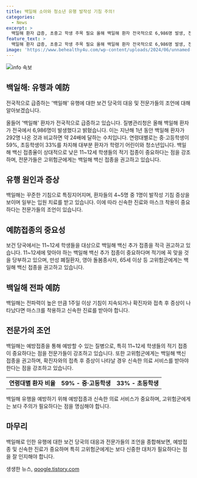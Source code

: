 ```yaml
---
title: 백일해 소아와 청소년 유행 발작성 기침 주의!
categories:
  - News
excerpt: >
  백일해 환자 급증, 초중고 학생 주목 필요 올해 백일해 환자 전국적으로 6,986명 발생, 전년 대비 24배 증가. 특히, 11~12세 백신 추가접종 필요성 강조. 전문가들은 예방접종 중요성 강조하며, 고위험군은 권고. 확진자와 접촉 시 마스크 착용, 신속진료 강조. KBS 뉴스 박광식입니다.
feature_text: >
  백일해 환자 급증, 초중고 학생 주목 필요 올해 백일해 환자 전국적으로 6,986명 발생, 전년 대비 24배 증가. 특히, 11~12세 백신 추가접종 필요성 강조. 전문가들은 예방접종 중요성 강조하며, 고위험군은 권고. 확진자와 접촉 시 마스크 착용, 신속진료 강조. KBS 뉴스 박광식입니다.
image: 'https://www.behealthy4u.com/wp-content/uploads/2024/06/unnamed-file.png'
---
```


<p><img src="https://www.behealthy4u.com/wp-content/uploads/2024/06/unnamed-file.png" alt="info 속보" /></p>

<h2 data-ke-size="size26">백일해: 유행과 예防</h2>

<p>전국적으로 급증하는 '백일해' 유행에 대한 보건 당국의 대응 및 전문가들의 조언에 대해 알아보겠습니다.</p>

<p data-ke-size="size16">올들어 '백일해' 환자가 전국적으로 급증하고 있습니다. 질병관리청은 올해 백일해 환자가 전국에서 6,986명이 발생했다고 밝혔습니다. 이는 지난해 1년 동안 백일해 환자가 292명 나온 것과 비교하면 약 24배에 달하는 수치입니다. 연령대별로는 중·고등학생이 59%, 초등학생이 33%를 차지해 대부분 환자가 학령기 어린이와 청소년입니다. 백일해 백신 접종율이 상대적으로 낮은 11~12세 학생들의 적기 접종이 중요하다는 점을 강조하며, 전문가들은 고위험군에게는 백일해 백신 접종을 권고하고 있습니다.</p>

<h2 data-ke-size="size26">유행 원인과 증상</h2>

<p data-ke-size="size16">백일해는 꾸준한 기침으로 특징지어지며, 환자들의 4~5명 중 1명이 발작성 기침 증상을 보이며 일부는 입원 치료를 받고 있습니다. 이에 따라 신속한 진료와 마스크 착용이 중요하다는 전문가들의 조언이 있습니다.</p>

<h2 data-ke-size="size26">예防접종의 중요성</h2>

<p data-ke-size="size16">보건 당국에서는 11~12세 학생들을 대상으로 백일해 백신 추가 접종을 적극 권고하고 있습니다. 11~12세에 맞아야 하는 백일해 백신 추가 접종이 중요하다며 적기에 꼭 맞을 것을 당부하고 있으며, 만성 폐질환자, 영아 돌봄종사자, 65세 이상 등 고위험군에게는 백일해 백신 접종을 권고하고 있습니다. </p>

<h2 data-ke-size="size26">백일해 전파 예防</h2>

<p data-ke-size="size16">백일해는 전파력이 높은 만큼 1주일 이상 기침이 지속되거나 확진자와 접촉 후 증상이 나타났다면 마스크를 착용하고 신속한 진료를 받아야 합니다.</p>

<h2 data-ke-size="size26">전문가의 조언</h2>

<p data-ke-size="size16">백일해는 예방접종을 통해 예방할 수 있는 질병으로, 특히 11~12세 학생들의 적기 접종이 중요하다는 점을 전문가들이 강조하고 있습니다. 또한 고위험군에게는 백일해 백신 접종을 권고하며, 확진자와의 접촉 후 증상이 나타날 경우 신속한 의료 서비스를 받아야 한다는 점을 강조하고 있습니다.</p>

<table>
    <tr>
        <td style="text-align: center; height: 17px;"><b>연령대별 환자 비율</b></td>
        <td style="text-align: center; height: 17px;"><b>59% - 중·고등학생</b></td>
        <td style="text-align: center; height: 17px;"><b>33% - 초등학생</b></td>
    </tr>
</table>

<p data-ke-size="size16">백일해 유행을 예방하기 위해 예방접종과 신속한 의료 서비스가 중요하며, 고위험군에게는 보다 주의가 필요하다는 점을 명심해야 합니다.</p>

<h2 data-ke-size="size26">마무리</h2>

<p data-ke-size="size16">백일해로 인한 유행에 대한 보건 당국의 대응과 전문가들의 조언을 종합해보면, 예방접종 및 신속한 진료가 중요하며 특히 고위험군에게는 보다 신중한 대처가 필요하다는 점을 잘 인지해야 합니다.</p>
생생한 뉴스, <a href="https://qoogle.tistory.com" rel="dofollow">qoogle.tistory.com</a>


